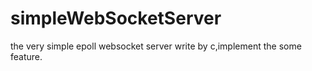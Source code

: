 # simpleWebSocketServer
the very simple epoll websocket server write by c,implement the some feature.
